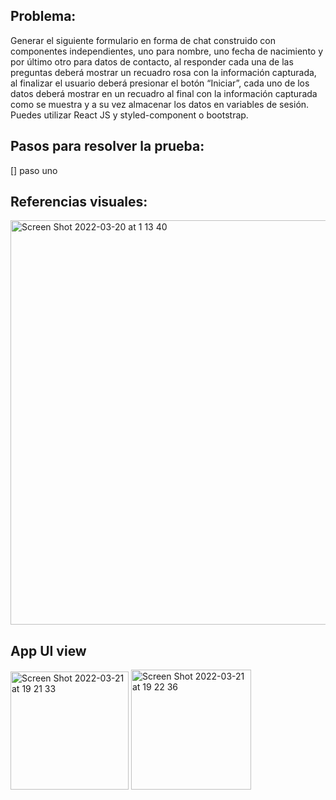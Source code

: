 ## Problema:
Generar el siguiente formulario en forma de chat construido con componentes
independientes, uno para nombre, uno fecha de nacimiento y por último otro para datos
de contacto, al responder cada una de las preguntas deberá mostrar un recuadro rosa
con la información capturada, al finalizar el usuario deberá presionar el botón “Iniciar”,
cada uno de los datos deberá mostrar en un recuadro al final con la información
capturada como se muestra y a su vez almacenar los datos en variables de sesión.
Puedes utilizar React JS y styled-component o bootstrap.

## Pasos para resolver la prueba:
[] paso uno

## Referencias visuales:
<img width="647" alt="Screen Shot 2022-03-20 at 1 13 40" src="https://user-images.githubusercontent.com/52949285/159152291-2f64182a-8614-4781-881a-2c64ca9f5c2e.png">

## App UI view
<img width="189" alt="Screen Shot 2022-03-21 at 19 21 33" src="https://user-images.githubusercontent.com/52949285/159388584-4b6efd6b-ac18-449a-ae85-607191fe2a73.png"> <img width="192" alt="Screen Shot 2022-03-21 at 19 22 36" src="https://user-images.githubusercontent.com/52949285/159388676-b686c8d1-ad8b-4534-8a2f-1caf513182cb.png">
